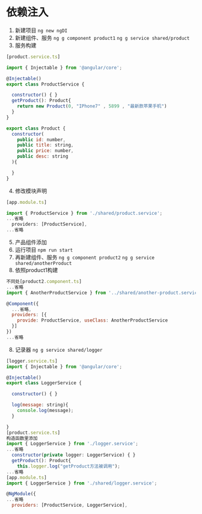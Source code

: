 # 依赖注入
1. 新建项目
`ng new ngDI`
2. 新建组件、服务
`ng g component product1`
`ng g service shared/product`
3. 服务构建
```js
[product.service.ts]

import { Injectable } from '@angular/core';

@Injectable()
export class ProductService {

  constructor() { }
  getProduct(): Product{
    return new Product(0, "IPhone7" , 5899 , "最新款苹果手机")
  }
}

export class Product {
  constructor(
    public id: number,
    public title: string,
    public price: number,
    public desc: string
  ){

  }
}
```
4. 修改模块声明
```js
[app.module.ts]

import { ProductService } from './shared/product.service';
...省略
  providers: [ProductService],
...省略
```
5. 产品组件添加
6. 运行项目
`npm run start`
6. 再新建组件、服务
`ng g component product2`
`ng g service shared/anotherProduct`
7. 依照product1构建
```js
不同处[product2.component.ts]
...省略
import { AnotherProductService } from '../shared/another-product.service';

@Component({
  ...省略,
  providers: [{
    provide: ProductService, useClass: AnotherProductService
  }]
})
...省略
```
8. 记录器
`ng g service shared/logger`
```js
[logger.service.ts]
import { Injectable } from '@angular/core';

@Injectable()
export class LoggerService {

  constructor() { }

  log(message: string){
    console.log(message);
  }

}
[product.service.ts]
构造函数里添加
import { LoggerService } from './logger.service';
...省略
  constructor(private logger: LoggerService) { }
  getProduct(): Product{
    this.logger.log("getProduct方法被调用");
...省略
[app.module.ts]
import { LoggerService } from './shared/logger.service';

@NgModule({
...省略
  providers: [ProductService, LoggerService],
```